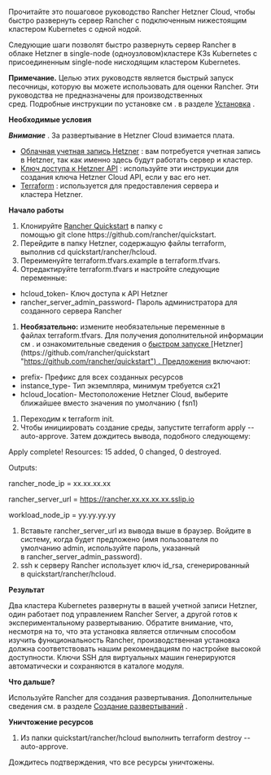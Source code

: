 ﻿

Прочитайте это пошаговое руководство Rancher Hetzner Cloud, чтобы быстро развернуть сервер Rancher с подключенным нижестоящим кластером Kubernetes с одной нодой.

Следующие шаги позволят быстро развернуть сервер Rancher в облаке Hetzner в single-node (одноузловом)кластере K3s Kubernetes с присоединенным single-node нисходящим кластером Kubernetes.

**Примечание.** Целью этих руководств является быстрый запуск песочницы, которую вы можете использовать для оценки Rancher. Эти руководства не предназначены для производственных сред. Подробные инструкции по установке см . в разделе [Установка](https://github.com/rancher/docs/blob/master/content/rancher/v2.6/en/quick-start-guide/deployment/hetzner-cloud-qs/%7B%7B%3Cbaseurl%3E%7D%7D/rancher/v2.6/en/installation "https://github.com/rancher/docs/blob/master/content/rancher/v2.6/en/quick-start-guide/deployment/hetzner-cloud-qs/%7B%7B%3Cbaseurl%3E%7D%7D/rancher/v2.6/en/installation") .

**Необходимые условия**

***Внимание*** . За развертывание в Hetzner Cloud взимается плата.

- [Облачная учетная запись Hetzner](https://www.hetzner.com/ "https://www.hetzner.com/") : вам потребуется учетная запись в Hetzner, так как именно здесь будут работать сервер и кластер.
- [Ключ доступа к Hetzner API](https://docs.hetzner.cloud/ "https://docs.hetzner.cloud/#getting-started") : используйте эти инструкции для создания ключа Hetzner Cloud API, если у вас его нет.
- [Terraform](https://www.terraform.io/downloads.html "https://www.terraform.io/downloads.html") : используется для предоставления сервера и кластера Hetzner.

**Начало работы**

1. Клонируйте [Rancher Quickstart](https://github.com/rancher/quickstart "https://github.com/rancher/quickstart") в папку с помощью git clone https://github.com/rancher/quickstart.
1. Перейдите в папку Hetzner, содержащую файлы terraform, выполнив cd quickstart/rancher/hcloud.
1. Переименуйте terraform.tfvars.example в terraform.tfvars.
1. Отредактируйте terraform.tfvars и настройте следующие переменные:
- hcloud\_token- Ключ доступа к API Hetzner
- rancher\_server\_admin\_password- Пароль администратора для созданного сервера Rancher
1. **Необязательно:** измените необязательные переменные в файлах terraform.tfvars. Для получения дополнительной информации см . и ознакомительные сведения о [быстром запуске ](https://github.com/rancher/quickstart/tree/master/rancher/hcloud "https://github.com/rancher/quickstart/tree/master/rancher/hcloud")[Hetzner](https://github.com/rancher/quickstart "https://github.com/rancher/quickstart") . Предложения включают:
- prefix- Префикс для всех созданных ресурсов
- instance\_type- Тип экземпляра, минимум требуется cx21
- hcloud\_location- Местоположение Hetzner Cloud, выберите ближайшее вместо значения по умолчанию ( fsn1)
1. Переходим к terraform init.
1. Чтобы инициировать создание среды, запустите terraform apply --auto-approve. Затем дождитесь вывода, подобного следующему:



Apply complete! Resources: 15 added, 0 changed, 0 destroyed.



Outputs:



rancher\_node\_ip = xx.xx.xx.xx

rancher\_server\_url = https://rancher.xx.xx.xx.xx.sslip.io

workload\_node\_ip = yy.yy.yy.yy

1. Вставьте rancher\_server\_url из вывода выше в браузер. Войдите в систему, когда будет предложено (имя пользователя по умолчанию admin, используйте пароль, указанный в rancher\_server\_admin\_password).
1. ssh к серверу Rancher использует ключ id\_rsa, сгенерированный в quickstart/rancher/hcloud.

**Результат**

Два кластера Kubernetes развернуты в вашей учетной записи Hetzner, один работает под управлением Rancher Server, а другой готов к экспериментальному развертыванию. Обратите внимание, что, несмотря на то, что эта установка является отличным способом изучить функциональность Rancher, производственная установка должна соответствовать нашим рекомендациям по настройке высокой доступности. Ключи SSH для виртуальных машин генерируются автоматически и сохраняются в каталоге модуля.

**Что дальше?**

Используйте Rancher для создания развертывания. Дополнительные сведения см. в разделе [Создание развертываний](https://github.com/rancher/docs/blob/master/content/rancher/v2.6/en/quick-start-guide/deployment/hetzner-cloud-qs/%7B%7B%3Cbaseurl%3E%7D%7D/rancher/v2.6/en/quick-start-guide/workload "https://github.com/rancher/docs/blob/master/content/rancher/v2.6/en/quick-start-guide/deployment/hetzner-cloud-qs/%7B%7B%3Cbaseurl%3E%7D%7D/rancher/v2.6/en/quick-start-guide/workload") .

**Уничтожение ресурсов**

1. Из папки quickstart/rancher/hcloud выполнить terraform destroy --auto-approve.

Дождитесь подтверждения, что все ресурсы уничтожены.
